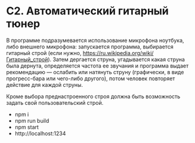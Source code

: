# C2. Автоматический гитарный тюнер

В программе подразумевается использование микрофона ноутбука, либо внешнего микрофона: запускается программа, выбирается гитарный строй (если нужно, https://ru.wikipedia.org/wiki/Гитарный_строй). Затем дергается струна, угадывается какая струна была дернута, определяется частота ее звучания и программа выдает рекомендацию — ослабить или натянуть струну (графически, в виде прогресс-бара или чего-либо другого), потом человек повторяет действие для каждой струны.

Кроме выбора преднастроенного строя должна быть возможность задать свой пользовательский строй.

+ npm i
+ npm run build
+ npm start
+ http://localhost:1234